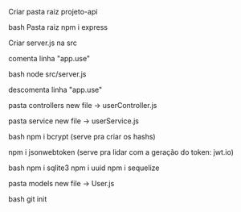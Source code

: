 Criar pasta raiz projeto-api

bash
Pasta raiz
npm i express

Criar server.js na src

comenta linha "app.use"

bash
node src/server.js

descomenta linha "app.use"

pasta controllers
new file -> userController.js

pasta service
new file -> userService.js


bash
npm i bcrypt 
(serve pra criar os hashs)

npm i jsonwebtoken
(serve pra lidar com a geração do token: jwt.io)


bash
npm i sqlite3
npm i uuid
npm i sequelize


pasta models 
new file -> User.js


bash 
git init

